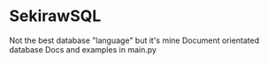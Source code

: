 # SekirawSQL

Not the best database "language" but it's mine
Document orientated database
Docs and examples in main.py
